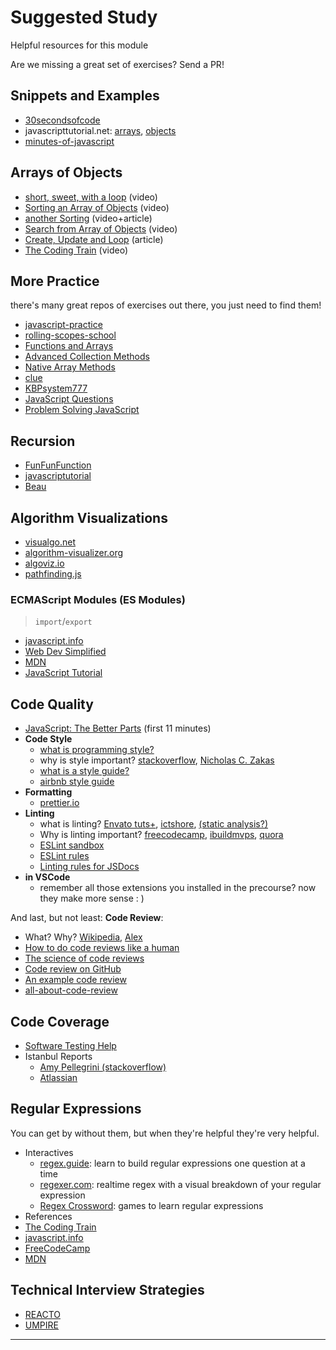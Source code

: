# Suggested Study

Helpful resources for this module

Are we missing a great set of exercises? Send a PR!

## Snippets and Examples

- [30secondsofcode](https://www.30secondsofcode.org/js)
- javascripttutorial.net: [arrays](https://www.javascripttutorial.net/array/),
  [objects](https://www.javascripttutorial.net/object/)
- [minutes-of-javascript](https://github.com/olivierloverde/minutes-of-javascript)

## Arrays of Objects

- [short, sweet, with a loop](https://www.youtube.com/watch?v=ivNWS9s7vhA)
  (video)
- [Sorting an Array of Objects](https://www.youtube.com/watch?v=0d76_2sksWY)
  (video)
- [another Sorting](https://flaviocopes.com/how-to-sort-array-of-objects-by-property-javascript/)
  (video+article)
- [Search from Array of Objects](https://www.youtube.com/watch?v=US63Q6AL0GI)
  (video)
- [Create, Update and Loop](https://www.freecodecamp.org/news/javascript-array-of-objects-tutorial-how-to-create-update-and-loop-through-objects-using-js-array-methods/)
  (article)
- [The Coding Train](https://www.youtube.com/watch?v=fBqaA7zRO58) (video)

## More Practice

there's many great repos of exercises out there, you just need to find them!

- [javascript-practice](https://github.com/andrewborisov/javascript-practice)
- [rolling-scopes-school](https://github.com/rolling-scopes-school/js-assignments)
- [Functions and Arrays](https://github.com/ironhack-labs/lab-javascript-functions-and-arrays/)
- [Advanced Collection Methods](https://github.com/ironhack-labs/lab-javascript-advanced-collection-methods)
- [Native Array Methods](https://github.com/gSchool/native-array-methods-exercises/)
- [clue](https://github.com/ironhack-labs/lab-javascript-clue/)
- [KBPsystem777](https://github.com/KBPsystem777/JSexercises)
- [JavaScript Questions](https://github.com/lydiahallie/javascript-questions/)
- [Problem Solving JavaScript](https://github.com/knaxus/problem-solving-javascript/tree/master/src/_Problems_/product-of-elements)

## Recursion

- [FunFunFunction](https://www.youtube.com/watch?v=k7-N8R0-KY4&list=PL0zVEGEvSaeEd9hlmCXrk5yUyqUag-n84&index=7)
- [javascriptutorial](https://www.javascripttutorial.net/javascript-recursive-function/)
- [Beau](https://www.youtube.com/watch?v=vPEJSJMg4jY)

## Algorithm Visualizations

- [visualgo.net](https://visualgo.net/en)
- [algorithm-visualizer.org](https://algorithm-visualizer.org)
- [algoviz.io](https://algoviz.io/#/)
- [pathfinding.js](https://qiao.github.io/PathFinding.js/visual/)

### ECMAScript Modules (ES Modules)

> `import`/`export`

- [javascript.info](https://javascript.info/modules-intro)
- [Web Dev Simplified](https://www.youtube.com/watch?v=cRHQNNcYf6s)
- [MDN](https://developer.mozilla.org/en-US/docs/Web/JavaScript/Guide/Modules)
- [JavaScript Tutorial](https://www.javascripttutorial.net/es6/es6-modules/)

## Code Quality

- [JavaScript: The Better Parts](https://www.youtube.com/watch?v=_EF-FO63MXs)
  (first 11 minutes)
- **Code Style**
  - [what is programming style?](https://en.wikipedia.org/wiki/Programming_style)
  - why is style important?
    [stackoverflow](https://stackoverflow.com/questions/127916/is-programming-style-important-how-important),
    [Nicholas C. Zakas](https://www.smashingmagazine.com/2012/10/why-coding-style-matters/)
  - [what is a style guide?](https://www.youtube.com/watch?v=UQd-50Pew94)
  - [airbnb style guide](https://github.com/airbnb/javascript)
- **Formatting**
  - [prettier.io](https://prettier.io)
- **Linting**
  - what is linting?
    [Envato tuts+](https://www.youtube.com/watch?v=rrzC1RbMLiQ),
    [ictshore](https://www.ictshore.com/javascript/what-is-javascript-linting/),
    [(static analysis?)](https://deepsource.io/blog/static-analysis-javascript/)
  - Why is linting important?
    [freecodecamp](https://www.freecodecamp.org/news/what-is-linting-and-how-can-it-save-you-time/),
    [ibuildmvps](https://ibuildmvps.com/blog/the-importance-of-linting/),
    [quora](https://www.quora.com/What-is-the-purpose-of-a-code-style-linting-tool?share=1)
  - [ESLint sandbox](https://eslint.org/demo/)
  - [ESLint rules](https://eslint.org/docs/rules/)
  - [Linting rules for JSDocs](https://github.com/Extersky/eslint-plugin-jsdoc#eslint-plugin-jsdoc-rules)
- **in VSCode**
  - remember all those extensions you installed in the precourse? now they make
    more sense : )

And last, but not least: **Code Review**:

- What? Why? [Wikipedia](https://en.wikipedia.org/wiki/Code_review),
  [Alex](https://dzone.com/articles/what-is-code-review-and-why-do-you-need-it)
- [How to do code reviews like a human](https://www.youtube.com/watch?v=0t4_MfHgb_A)
- [The science of code reviews](https://www.youtube.com/watch?v=EyL7mqwpZhk)
- [Code review on GitHub](https://www.youtube.com/watch?v=HW0RPaJqm4g)
- [An example code review](https://www.youtube.com/watch?v=cix7wQSsN7U)
- [all-about-code-review](https://github.com/mgreiler/all-about-code-review)

## Code Coverage

- [Software Testing Help](https://www.softwaretestinghelp.com/code-coverage-tutorial/)
- Istanbul Reports
  - [Amy Pellegrini (stackoverflow)](https://stackoverflow.com/a/36697606)
  - [Atlassian](https://www.atlassian.com/continuous-delivery/software-testing/code-coverage)

## Regular Expressions

You can get by without them, but when they're helpful they're very helpful.

- Interactives
  - [regex.guide](https://regex.guide): learn to build regular expressions one
    question at a time
  - [regexer.com](https://regexr.com): realtime regex with a visual breakdown of
    your regular expression
  - [Regex Crossword](https://regexcrossword.com): games to learn regular
    expressions
- References
- [The Coding Train](https://shiffman.net/a2z/regex/)
- [javascript.info](https://javascript.info/regular-expressions)
- [FreeCodeCamp](https://www.youtube.com/watch?v=909NfO1St0A)
- [MDN](https://developer.mozilla.org/en-US/docs/Web/JavaScript/Guide/Regular_Expressions)

## Technical Interview Strategies

- [REACTO](https://www.fullstackacademy.com/blog/how-to-ace-a-technical-interview-reacto)
- [UMPIRE](https://guides.codepath.com/compsci/UMPIRE-Interview-Strategy)

---
